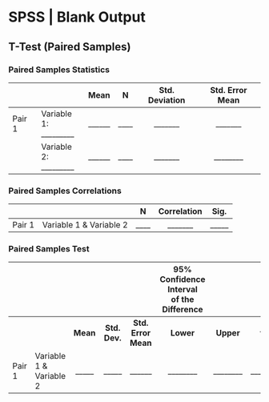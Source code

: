 # SPSS | Blank Output

## T-Test (Paired Samples)

### Paired Samples Statistics

|||Mean|N|Std. Deviation|Std. Error Mean|
| :- | :- | :-: | :-: | :-: | :-: | 
|Pair 1|Variable 1:<br>\_\_\_\_\_\_\_\_\_|\_\_\_\_\_\_|\_\_\_\_|\_\_\_\_\_\_\_|\_\_\_\_\_\_\_|
||Variable 2:<br>\_\_\_\_\_\_\_\_\_|\_\_\_\_\_\_|\_\_\_\_|\_\_\_\_\_\_\_|\_\_\_\_\_\_\_\_|

### Paired Samples Correlations

|||N|Correlation|Sig.|
| :- |:- |:-: |:-: |:-: |
|Pair 1|Variable 1 & Variable 2|\_\_\_\_|\_\_\_\_\_\_\_|\_\_\_\_\_|

### Paired Samples Test

||||||95% Confidence Interval <br>of the Difference|||||
| :- | :- | :-: | :-: | :-: | :-: | :-: | :-: | :-: | :-: |
|||**Mean**|**Std. Dev.**|**Std. Error Mean**|**Lower**|**Upper**|**t**|**df**|**Sig. (2-tailed)**|
|Pair 1|Variable 1 & Variable 2|\_\_\_\_\_|\_\_\_\_\_|\_\_\_\_\_\_|\_\_\_\_\_\_\_\_|\_\_\_\_\_\_\_\_|\_\_\_\_\_\_|\_\_\_\_|\_\_\_\_\_\_|

